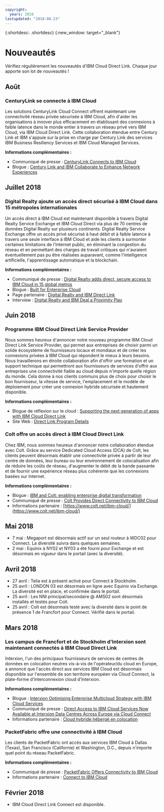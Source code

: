 ```yaml
---
copyright:
  years: 2018
lastupdated: "2018-08-23"
---
```


{:shortdesc: .shortdesc}
{:new_window: target="_blank"}

# Nouveautés

Vérifiez régulièrement les nouveautés d'IBM Cloud Direct Link. Chaque jour apporte son lot de nouveautés !

## Août

### CenturyLink se connecte à IBM Cloud
 
Les solutions CenturyLink Cloud Connect offrent maintenant une connectivité réseau privée sécurisée à IBM Cloud, afin d'aider les organisations à innover plus efficacement en établissant des connexions à faible latence dans le monde entier à travers un réseau privé vers IBM Cloud, via IBM Cloud Direct Link. Cette collaboration étendue entre Century Link et IBM s'appuie sur la prise en charge par Century Link des services IBM Business Resiliency Services et IBM Cloud Managed Services.
 
**Informations complémentaires :**
* Communiqué de presse : [CenturyLink Connects to IBM Cloud](http://news.centurylink.com/2018-08-01-CenturyLink-Connects-Enterprises-to-IBM-Cloud)
* Blogue : [Century Link and IBM Collaborate to Enhance Network Experiences](https://www.ibm.com/blogs/bluemix/2018/08/centurylink-ibm-enhance-network-experiences/)

## Juillet 2018

### Digital Realty ajoute un accès direct sécurisé à IBM Cloud dans 15 métropoles internationales
 
Un accès direct à IBM Cloud est maintenant disponible à travers Digital Realty Service Exchange et IBM Cloud Direct via plus de 70 centres de données Digital Realty sur plusieurs continents. Digital Realty Service Exchange offre un accès privé sécurisé à haut débit et à faible latence à travers une seule interface à IBM Cloud et aide les clients à surmonter certaines limitations de l'Internet public, en éliminant la congestion du réseau et en permettant des charges de travail critiques qui n'auraient éventuellement pas pu être réalisées auparavant, comme l'intelligence artificielle, l'apprentissage automatique et la blockchain.
 
**Informations complémentaires :**
* Communiqué de presse : [Digital Realty adds direct, secure access to IBM Cloud in 15 global metros](http://investor.digitalrealty.com/investor-relations/news-and-events/news/news-details/2018/Digital-Realty-Adds-Direct-Secure-Access-to-IBM-Cloud-in-15-Global-Metros/default.aspx?_ga=2.4622768.2004310000.1533067916-309713252.1509692838)
* Blogue : [Built for Enterprise Cloud](https://www.ibm.com/blogs/bluemix/2018/07/digital-realty-ibm-cloud-direct-link-expand-network/)
* Page partenaire : [Digital Realty and IBM Direct Link](https://www.digitalrealty.com/partners/alliance-partners/ibm-direct-link/)
* Interview : [Digital Realty and IBM Deal a Proximity Play](https://www.lightreading.com/data-center/data-center-infrastructure/digital-realty-ibm-deal-a-proximity-play/d/d-id/744870)


## Juin 2018

### Programme IBM Cloud Direct Link Service Provider

Nous sommes heureux d'annoncer notre nouveau programme IBM Cloud Direct Link Service Provider, qui permet aux entreprises de choisir parmi un solide écosystème de fournisseurs locaux et mondiaux et de créer les connexions privées à IBM Cloud qui répondent le mieux à leurs besoins. Nous travaillerons en étroite collaboration afin d'offrir une formation et un support technique qui permettront aux fournisseurs de services d'offrir aux entreprises une connectivité fiable au cloud depuis n'importe quelle région du monde. Cela donne à nos clients communs plus de choix pour choisir le bon fournisseur, la vitesse de service, l'emplacement et le modèle de déploiement pour créer une connexion hybride sécurisée et hautement disponible.
 
**Informations complémentaires :**
* Blogue de réflexion sur le cloud : [Supporting the next generation of apps with IBM Cloud Direct Link](https://www.ibm.com/blogs/cloud-computing/2018/06/26/next-generation-cloud-apps-ibm-cloud-direct-link/)
* Site Web : [Direct Link Program Details](https://www.ibm.com/cloud/direct-link/partners)

### Colt offre un accès direct à IBM Cloud Direct Link

Chez IBM, nous sommes heureux d'annoncer notre collaboration étendue avec Colt. Grâce au service Dedicated Cloud Access (DCA) de Colt, les clients peuvent désormais établir une connectivité privée à partir de leur centre de données, leur bureau ou leur environnement de colocalisation afin de réduire les coûts de réseau, d'augmenter le débit de la bande passante et de fournir une expérience réseau plus cohérente que les connexions basées sur Internet. 
 
**Informations complémentaires :**

* Blogue : [IBM and Colt: enabling enterprise digital transformation](https://www.ibm.com/blogs/bluemix/2018/06/ibm-colt-enterprise-digital-transformation/)
* Communiqué de presse : [Colt Provides Direct Connectivity to IBM Cloud](https://www.colt.net/resources/colt-provides-direct-connectivity-ibm-cloud/)
* Informations partenaire : [https://www.colt.net/ibm-cloud/](https://www.colt.net/ibm-cloud/)

## Mai 2018

 * 7 mai : Megaport est désormais actif sur un seul routeur à WDC02 pour Connect. La diversité suivra dans quelques semaines.
 * 2 mai : Equinix à NY02 et NY03 a été fourni pour Exchange et est désormais en vigueur dans le portail (avec la diversité).

## Avril 2018

 * 27 avril : Telia est à présent activé pour Connect à Stockholm.
 * 25 avril : LONDON 03 est désormais en ligne avec Equinix via Exchange. La diversité est en place, et confirmée dans le portail.
 * 25 avril : Les NNI principal/secondaire @ AMS02 sont désormais installés et testés pour Colt.
 * 25 avril : Colt est désormais testé avec la diversité dans le point de présence 1 de Francfort pour Connect. Vérifié dans le portail.
 
## Mars 2018
 
### Les campus de Francfort et de Stockholm d'Interxion sont maintenant connectés à IBM Cloud Direct Link
 
Interxion, l'un des principaux fournisseurs de services de centres de données en colocation neutres vis-à-vis de l'opérateur/du cloud en Europe, a annoncé que l'accès direct aux services IBM Cloud est désormais disponible sur l'ensemble de son territoire européen via Cloud Connect, la plate-forme d'interconnexion cloud d'Interxion.

**Informations complémentaires :**

* Blogue : [Interxion Optimising Enterprise Multicloud Strategy with IBM Cloud Services](https://www.interxion.com/blogs/2018/03/interxion-optimising-enterprise-multicloud-strategy-with-ibm-cloud-services/)
* Communiqué de presse : [Direct Access to IBM Cloud Services Now Available at Interxion Data Centres Across Europe via Cloud Connect](https://www.interxion.com/news/2018/03/direct-access-to-ibm-cloud-services/)
* Informations partenaire : [Cloud hybride hébergé en colocation](https://www.interxion.com/why-interxion/colocate-with-the-clouds/ibm/)

### PacketFabric offre une connectivité à IBM Cloud

Les clients de PacketFabric ont accès aux services IBM Cloud à Dallas (Texas), San Francisco (Californie) et Washington, D.C., depuis n'importe quel point du réseau PacketFabric.

**Informations complémentaires :**

* Communiqué de presse : [PacketFabric Offers Connectivity to IBM Cloud](https://www.packetfabric.com/news/2018/03/06/packetfabric-offers-connectivity-to-ibm.html)
* Informations partenaire : [Connect to IBM Cloud](https://www.packetfabric.com/packetcor/ibm-cloud/)

## Février 2018
 
 * IBM Cloud Direct Link Connect est disponible.
